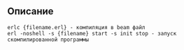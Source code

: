 ## Описание

    erlc {filename.erl} - компиляция в beam файл
    erl -noshell -s {filename} start -s init stop - запуск скомпилированной программы